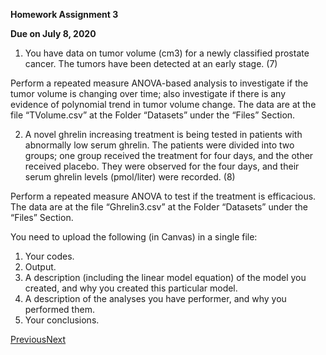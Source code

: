**Homework Assignment 3**

**Due on July 8, 2020** 

1. You have data on tumor volume (cm3) for a newly classified prostate cancer. The tumors have been detected at an early stage. (7)

Perform a repeated measure ANOVA-based analysis to investigate if the tumor volume is changing over time; also investigate if there is any evidence of polynomial trend in tumor volume change. The data are at the file “TVolume.csv” at the Folder “Datasets” under the “Files” Section.

2. A novel ghrelin increasing treatment is being tested in patients with abnormally low serum ghrelin. The patients were divided into two groups; one group received the treatment for four days, and the other received placebo. They were observed for the four days, and their serum ghrelin levels (pmol/liter) were recorded. (8)

Perform a repeated measure ANOVA to test if the treatment is efficacious. The data are at the file “Ghrelin3.csv” at the Folder “Datasets” under the “Files” Section.



You need to upload the following (in Canvas) in a single file:

1. Your codes.
2. Output.
3. A description (including the linear model equation) of the model you created, and why you created this particular model.
4. A description of the analyses you have performer, and why you performed them.
5. Your conclusions.

 

[Previous](https://medcornell.instructure.com/courses/1732895/modules/items/24610760)[Next](https://medcornell.instructure.com/courses/1732895/modules/items/24419852)